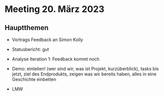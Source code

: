 # Meeting 20. März 2023

## Hauptthemen
- Vortrags Feedback an Simon Kolly
- Statusbericht: gut
- Analyse Iteration 1: Feedback kommt noch
- Demo: einleiten! (wer sind wir, was ist Projekt, kurzüberblick), tasks bis jetzt, ziel des Endprodukts, zeigen was wir bereits haben, alles in eine Geschichte einbetten

- LMW
